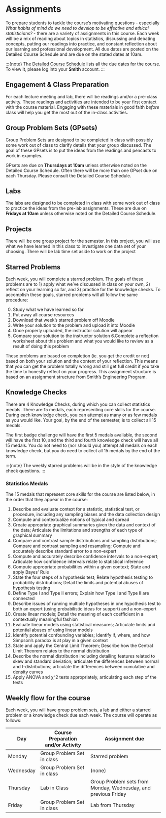 # Assignments

To prepare students to tackle the course’s motivating questions - especially _What habits of mind do we need to develop to be effective and ethical 
statisticians?_ -  there are a variety of assignments in this course. Each week will be a mix of reading about topics in statistics, discussing and debating concepts, putting our readings into practice, and constant reflection about our learning and professional development. All due dates are posted on the Detailed Course Schedule and are due on the stated dates at 10am. 

:::{note}
The [Detailed Course Schedule](https://docs.google.com/document/d/1wbKfFa0bVA09RDwy985S89Lqqyg13wLnlIv_zHeMlGM/edit?usp=sharing) lists all the due dates for the course. To view it, please log into your **Smith** account. 
:::



## Engagement & Class Preparation 

For each lecture meeting and lab, there will be readings and/or a pre-class activity. These readings and activities are intended to be your first contact with the course material. Engaging with these materials in good faith _before_ class will help you get the most out of the in-class activities. 


## Group Problem Sets (GPsets)

Group Problem Sets are designed to be completed in class with possibly some work out of class to clarify details that your group discussed. The goal of these GPsets is to put the ideas from the readings and pencasts to work in examples. 

GPsets are due on **Thursdays at 10am** unless otherwise noted on the Detailed Course Schedule. Often there will be more than one GPset due on each Thursday. Please consult the Detailed Course Schedule. 

## Labs

The labs are designed to be completed in class with some work out of class to practice the ideas from the pre-lab assignments. These are due on **Fridays at 10am** unless otherwise noted on the Detailed Course Schedule. 

## Projects 

There will be one group project for the semester. In this project, you will use what we have learned in this class to investigate one data set of your choosing. There will be lab time set aside to work on the project

## Starred Problems

Each week, you will complete a starred problem. The goals of these problems are to 1) apply what we’ve discussed in class on your own, 2) reflect on your learning so far, and 3) practice for the knowledge checks. To accomplish these goals, starred problems will all follow the same procedure: 

0. Study what we have learned so far
1. Put away all course resources
2. Download that week’s starred problem off Moodle
3. Write your solution to the problem and upload it into Moodle
4. Once properly uploaded, the instructor solution will appear
5. Compare your solution to the instructor solution 
6.Complete a reflection worksheet about this problem and what you would like to review as a result of doing this problem

These problems are based on completion (ie. you get the credit or not) based on both your solution and the content of your reflection. This means that you can get the problem totally wrong and still get full credit if you take the time to honestly reflect on your progress. This assignment structure is based on an assignment structure from Smith’s Engineering Program. 


## Knowledge Checks 

There are 4 Knowledge Checks, during which you can collect statistics medals. There are 15 medals, each representing core skills for the course. During each knowledge check, you can attempt as many or as few medals as you would like. Your goal, by the end of the semester, is to collect all 15 medals.

The first badge challenge will have the first 5 medals available, the second will have the first 10, and the third and fourth knowledge check will have all 15 medals. You do not need to (nor should you) attempt all medals on each knowledge check, but you do need to collect all 15 medals by the end of the term. 

:::{note}
The weekly starred problems will be in the style of the knowledge check questions. 
:::


### Statistics Medals

The 15 medals that represent core skills for the course are listed below, in the order that they appear in the course: 

1. Describe and evaluate context for a statistic, statistical test, or procedure, including any sampling biases and the data collection design
2. Compute and contextualize notions of typical and spread
3. Create appropriate graphical summaries given the data and context of the data; Articulate the limitations and strengths of each type of graphical summary
4. Compare and contrast sample distributions and sampling distributions; Compare and contrast sampling and resampling; Compute and accurately describe standard error to a non-expert
5. Compute and accurately describe confidence intervals to a non-expert; Articulate how confidence intervals relate to statistical inference
6. Compute appropriate probabilities within a given context; State and apply Bayes' Rule
7. State the four steps of a hypothesis test; Relate hypothesis testing to probability distributions; Detail the limits and potential abuses of hypothesis testing8. Define Type I and Type II errors; Explain how Type I and Type II are connected9. Describe issues of running multiple hypotheses in one hypothesis test to both an expert (using probabilistic ideas for support) and a non-expert10. Create linear models; Detail the meaning of each coefficient in a contextually meaningful fashion11. Evaluate linear models using statistical measures; Articulate limits and potential abuses of using linear models12. Identify potential confounding variables; Identify if, where, and how Simpson’s paradox is at play in a given context13. State and apply the Central Limit Theorem; Describe how the Central Limit Theorem relates to the normal distribution14. Describe the normal distribution including detailing features related to skew and standard deviation; articulate the differences between normal and t-distributions; articulate the differences between cumulative and density curves
15. Apply ANOVA and χ^2 tests appropriately, articulating each step of the tests

## Weekly flow for the course 

Each week, you will have group problem sets, a lab and either a starred problem or a knowledge check due each week. The course will operate as follows:

| Day    | Course Preparation and/or Activity | Assignment due |
| ----------- | ----------- | ----------- |
| Monday     | Group Problem Set in class | Starred problem |
| Wednesday     | Group Problem Set in class | (none) |
| Thursday     | Lab in Class| Group Problem sets from Monday, Wednesday, and previous Friday |
| Friday     | Group Problem Set in class | Lab from Thursday |